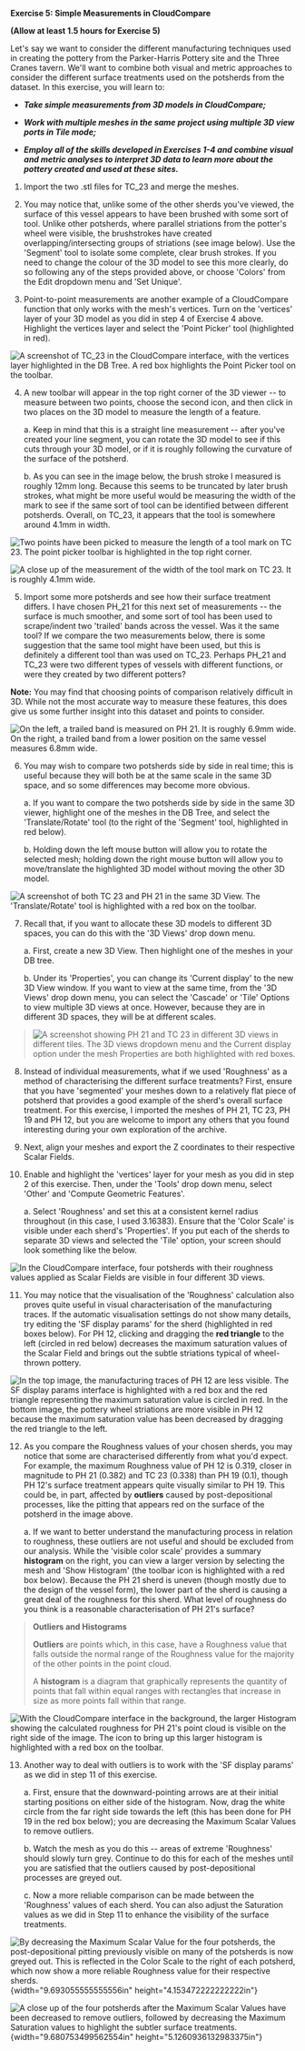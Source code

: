 **Exercise 5: Simple Measurements in CloudCompare**

**(Allow at least 1.5 hours for Exercise 5)**

Let's say we want to consider the different manufacturing techniques
used in creating the pottery from the Parker-Harris Pottery site and the
Three Cranes tavern. We'll want to combine both visual and metric
approaches to consider the different surface treatments used on the
potsherds from the dataset. In this exercise, you will learn to:

-   ***Take simple measurements from 3D models in CloudCompare;***

-   ***Work with multiple meshes in the same project using multiple 3D
    view ports in Tile mode;***

-   ***Employ all of the skills developed in Exercises 1-4 and combine
    visual and metric analyses to interpret 3D data to learn more about
    the pottery created and used at these sites.***

1.  Import the two .stl files for TC_23 and merge the meshes.

2.  You may notice that, unlike some of the other sherds you've viewed,
    the surface of this vessel appears to have been brushed with some
    sort of tool. Unlike other potsherds, where parallel striations from
    the potter's wheel were visible, the brushstrokes have created
    overlapping/intersecting groups of striations (see image below). Use
    the 'Segment' tool to isolate some complete, clear brush strokes. If
    you need to change the colour of the 3D model to see this more
    clearly, do so following any of the steps provided above, or choose
    'Colors' from the Edit dropdown menu and 'Set Unique'.

3.  Point-to-point measurements are another example of a CloudCompare
    function that only works with the mesh's vertices. Turn on the
    'vertices' layer of your 3D model as you did in step 4 of Exercise 4
    above. Highlight the vertices layer and select the 'Point Picker'
    tool (highlighted in red).

![A screenshot of TC_23 in the CloudCompare interface, with the vertices
layer highlighted in the DB Tree. A red box highlights the Point Picker
tool on the toolbar.](https://user-images.githubusercontent.com/67739490/94291971-3af9b300-ff54-11ea-9f26-7801acad60fb.png)

4.  A new toolbar will appear in the top right corner of the 3D viewer
    -- to measure between two points, choose the second icon, and then
    click in two places on the 3D model to measure the length of a
    feature.

    a.  Keep in mind that this is a straight line measurement -- after
        you've created your line segment, you can rotate the 3D model to
        see if this cuts through your 3D model, or if it is roughly
        following the curvature of the surface of the potsherd.

    b.  As you can see in the image below, the brush stroke I measured
        is roughly 12mm long. Because this seems to be truncated by
        later brush strokes, what might be more useful would be
        measuring the width of the mark to see if the same sort of tool
        can be identified between different potsherds. Overall, on
        TC_23, it appears that the tool is somewhere around 4.1mm in
        width.

![Two points have been picked to measure the length of a tool mark on TC
23. The point picker toolbar is highlighted in the top right
corner.](https://user-images.githubusercontent.com/67739490/94292047-5795eb00-ff54-11ea-80db-0232a575a845.png)

![A close up of the measurement of the width of the tool mark on TC 23.
It is roughly 4.1mm wide.](https://user-images.githubusercontent.com/67739490/94292112-6e3c4200-ff54-11ea-855e-38a70bef4df9.png)

5.  Import some more potsherds and see how their surface treatment
    differs. I have chosen PH_21 for this next set of measurements --
    the surface is much smoother, and some sort of tool has been used to
    scrape/indent two 'trailed' bands across the vessel. Was it the same
    tool? If we compare the two measurements below, there is some
    suggestion that the same tool might have been used, but this is
    definitely a different tool than was used on TC_23. Perhaps PH_21
    and TC_23 were two different types of vessels with different
    functions, or were they created by two different potters?

**Note:** You may find that choosing points of comparison relatively
difficult in 3D. While not the most accurate way to measure these
features, this does give us some further insight into this dataset and
points to consider.

![On the left, a trailed band is measured on PH 21. It is roughly 6.9mm
wide. On the right, a trailed band from a lower position on the same
vessel measures 6.8mm
wide.](https://user-images.githubusercontent.com/67739490/94292180-81e7a880-ff54-11ea-8d85-481f0ad2a850.png)

6.  You may wish to compare two potsherds side by side in real time;
    this is useful because they will both be at the same scale in the
    same 3D space, and so some differences may become more obvious.

    a.  If you want to compare the two potsherds side by side in the
        same 3D viewer, highlight one of the meshes in the DB Tree, and
        select the 'Translate/Rotate' tool (to the right of the
        'Segment' tool, highlighted in red below).

    b.  Holding down the left mouse button will allow you to rotate the
        selected mesh; holding down the right mouse button will allow
        you to move/translate the highlighted 3D model without moving
        the other 3D model.

![A screenshot of both TC 23 and PH 21 in the same 3D View. The
\'Translate/Rotate\' tool is highlighted with a red box on the
toolbar.](https://user-images.githubusercontent.com/67739490/94292270-a2affe00-ff54-11ea-80b5-8a1a78c3a5a6.png)

7.  Recall that, if you want to allocate these 3D models to different 3D
    spaces, you can do this with the '3D Views' drop down menu.

    a.  First, create a new 3D View. Then highlight one of the meshes in
        your DB tree.

    b.  Under its 'Properties', you can change its 'Current display' to
        the new 3D View window. If you want to view at the same time,
        from the '3D Views' drop down menu, you can select the 'Cascade'
        or 'Tile' Options to view multiple 3D views at once. However,
        because they are in different 3D spaces, they will be at
        different scales.

> ![A screenshot showing PH 21 and TC 23 in different 3D views in
> different tiles. The 3D views dropdown menu and the Current display
> option under the mesh Properties are both highlighted with red
> boxes.](https://user-images.githubusercontent.com/67739490/94292359-c07d6300-ff54-11ea-935a-f90b8f1223b8.png)

8.  Instead of individual measurements, what if we used 'Roughness' as a
    method of characterising the different surface treatments? First,
    ensure that you have 'segmented' your meshes down to a relatively
    flat piece of potsherd that provides a good example of the sherd's
    overall surface treatment. For this exercise, I imported the meshes
    of PH 21, TC 23, PH 19 and PH 12, but you are welcome to import any
    others that you found interesting during your own exploration of the
    archive.

9.  Next, align your meshes and export the Z coordinates to their
    respective Scalar Fields.

10. Enable and highlight the 'vertices' layer for your mesh as you did
    in step 2 of this exercise. Then, under the 'Tools' drop down menu,
    select 'Other' and 'Compute Geometric Features'.

    a.  Select 'Roughness' and set this at a consistent kernel radius
        throughout (in this case, I used 3.16383). Ensure that the
        'Color Scale' is visible under each sherd's 'Properties'. If you
        put each of the sherds to separate 3D views and selected the
        'Tile' option, your screen should look something like the below.

![In the CloudCompare interface, four potsherds with their roughness
values applied as Scalar Fields are visible in four different 3D
views.](https://user-images.githubusercontent.com/67739490/94292423-d9861400-ff54-11ea-8391-c62c0207f02e.png)

11. You may notice that the visualisation of the 'Roughness' calculation
    also proves quite useful in visual characterisation of the
    manufacturing traces. If the automatic visualisation settings do not
    show many details, try editing the 'SF display params' for the sherd
    (highlighted in red boxes below). For PH 12, clicking and dragging
    the **red triangle** to the left (circled in red below) decreases
    the maximum saturation values of the Scalar Field and brings out the
    subtle striations typical of wheel-thrown pottery.

![In the top image, the manufacturing traces of PH 12 are less visible.
The SF display params interface is highlighted with a red box and the
red triangle representing the maximum saturation value is circled in
red. In the bottom image, the pottery wheel striations are more visible
in PH 12 because the maximum saturation value has been decreased by
dragging the red triangle to the
left.](https://user-images.githubusercontent.com/67739490/94292502-f884a600-ff54-11ea-9abe-694366fff7d5.png)

12. As you compare the Roughness values of your chosen sherds, you may
    notice that some are characterised differently from what you'd
    expect. For example, the maximum Roughness value of PH 12 is 0.319,
    closer in magnitude to PH 21 (0.382) and TC 23 (0.338) than PH 19
    (0.1), though PH 12's surface treatment appears quite visually
    similar to PH 19. This could be, in part, affected by **outliers**
    caused by post-depositional processes, like the pitting that appears
    red on the surface of the potsherd in the image above.

    a.  If we want to better understand the manufacturing process in
        relation to roughness, these outliers are not useful and should
        be excluded from our analysis. While the 'visible color scale'
        provides a summary **histogram** on the right, you can view a
        larger version by selecting the mesh and 'Show Histogram' (the
        toolbar icon is highlighted with a red box below). Because the
        PH 21 sherd is uneven (though mostly due to the design of the
        vessel form), the lower part of the sherd is causing a great
        deal of the roughness for this sherd. What level of roughness do
        you think is a reasonable characterisation of PH 21's surface?
        
>**Outliers and Histograms**
> 
>**Outliers** are points which, in this case, have a Roughness value that falls outside the normal range of the Roughness value for the majority of the other points in the point 
>cloud.
> 
>A **histogram** is a diagram that graphically represents the quantity of points that fall within equal ranges with rectangles that increase in size as more points fall within 
>that range. 

![With the CloudCompare interface in the background, the larger
Histogram showing the calculated roughness for PH 21\'s point cloud is
visible on the right side of the image. The icon to bring up this larger
histogram is highlighted with a red box on the
toolbar.](https://user-images.githubusercontent.com/67739490/94292654-22d66380-ff55-11ea-8b97-e1e748f2fe10.png)

13. Another way to deal with outliers is to work with the 'SF display
    params' as we did in step 11 of this exercise.

    a.  First, ensure that the downward-pointing arrows are at their
        initial starting positions on either side of the histogram. Now,
        drag the white circle from the far right side towards the left
        (this has been done for PH 19 in the red box below); you are
        decreasing the Maximum Scalar Values to remove outliers.

    b.  Watch the mesh as you do this -- areas of extreme 'Roughness'
        should slowly turn grey. Continue to do this for each of the
        meshes until you are satisfied that the outliers caused by
        post-depositional processes are greyed out.

    c.  Now a more reliable comparison can be made between the
        'Roughness' values of each sherd. You can also adjust the
        Saturation values as we did in Step 11 to enhance the visibility
        of the surface treatments.

![By decreasing the Maximum Scalar Value for the four potsherds, the
post-depositional pitting previously visible on many of the potsherds is
now greyed out. This is reflected in the Color Scale to the right of
each potsherd, which now show a more reliable Roughness value for their
respective sherds.](media/image10.png){width="9.693055555555556in"
height="4.153472222222222in"}

![A close up of the four potsherds after the Maximum Scalar Values have
been decreased to remove outliers, followed by decreasing the Maximum
Saturation values to highlight the subtler surface
treatments.](media/image11.png){width="9.680753499562554in"
height="5.1260936132983375in"}
